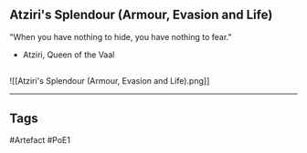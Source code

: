 ## Atziri's Splendour (Armour, Evasion and Life)
"When you have nothing to hide,
you have nothing to fear."
- Atziri, Queen of the Vaal
##
![[Atziri's Splendour (Armour, Evasion and Life).png]]

---
## Tags
#Artefact
#PoE1